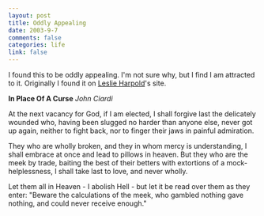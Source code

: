 ```yaml
--- 
layout: post
title: Oddly Appealing
date: 2003-9-7
comments: false
categories: life
link: false
---
```

I found this to be oddly appealing. I'm not sure why, but I find I am attracted to it. Originally I found it on <a href="leslie.harpold.com">Leslie Harpold</a>'s site.

<strong>In Place Of A Curse</strong>
<i>John Ciardi</i>

At the next vacancy for God, if I am elected,
I shall forgive last the delicately wounded who,
having been slugged no harder than anyone else,
never got up again, neither to fight back,
nor to finger their jaws in painful admiration.

They who are wholly broken, and they in whom mercy is understanding,
I shall embrace at once and lead to pillows in heaven.
But they who are the meek by trade, baiting the best of their
betters with extortions of a mock-helplessness,
I shall take last to love, and never wholly.

Let them all in Heaven - I abolish Hell -
but let it be read over them as they enter:
"Beware the calculations of the meek, who gambled nothing
gave nothing, and could never receive enough."
